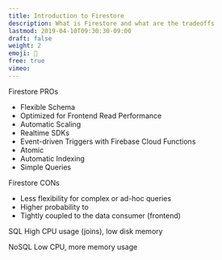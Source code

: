 ```yaml
---
title: Introduction to Firestore
description: What is Firestore and what are the tradeoffs
lastmod: 2019-04-10T09:30:30-09:00
draft: false
weight: 2
emoji: 👶
free: true
vimeo: 
---
```


Firestore PROs

- Flexible Schema
- Optimized for Frontend Read Performance
- Automatic Scaling
- Realtime SDKs
- Event-driven Triggers with Firebase Cloud Functions
- Atomic
- Automatic Indexing
- Simple Queries


Firestore CONs

- Less flexibility for complex or ad-hoc queries
- Higher probability to
- Tightly coupled to the data consumer (frontend)



SQL 
High CPU usage (joins), low disk memory

NoSQL 
Low CPU, more memory usage